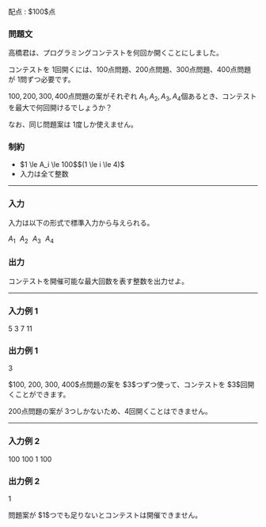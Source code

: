 
<div>

<span>

<span>

<p>
配点 : $100$点
</p>

<div>

<section>

### **問題文**

<p>
高橋君は、プログラミングコンテストを何回か開くことにしました。

コンテストを $1$回開くには、$100$点問題、$200$点問題、$300$点問題、$400$点問題が $1$問ずつ必要です。

$100, 200, 300, 400$点問題の案がそれぞれ $A_1, A_2, A_3, A_4$個あるとき、コンテストを最大で何回開けるでしょうか？

なお、同じ問題案は $1$度しか使えません。
</p>

</section>

</div>

<div>

<section>

### **制約**

<ul>

<li>
$1 \le A_i \le 100$$(1 \le i \le 4)$
</li>

<li>
入力は全て整数
</li>

</ul>

</section>

</div>

---

<div>

<div>

<section>

### **入力**

<p>
入力は以下の形式で標準入力から与えられる。
</p>

<div>

$A_1 \hspace{7pt} A_2 \hspace{7pt} A_3 \hspace{7pt} A_4$
</div>

</section>

</div>

<div>

<section>

### **出力**

<p>
コンテストを開催可能な最大回数を表す整数を出力せよ。  
</p>

</section>

</div>

</div>

---

<div>

<section>

### **入力例 1**

<div>

5 3 7 11

</div>

</section>

</div>

<div>

<section>

### **出力例 1**

<div>

3

</div>

<p>
$100, 200, 300, 400$点問題の案を $3$つずつ使って、コンテストを $3$回開くことができます。

$200$点問題の案が $3$つしかないため、$4$回開くことはできません。  
</p>

</section>

</div>

---

<div>

<section>

### **入力例 2**

<div>

100 100 1 100

</div>

</section>

</div>

<div>

<section>

### **出力例 2**

<div>

1

</div>

<p>
問題案が $1$つでも足りないとコンテストは開催できません。  
</p>

</section>

</div>

</span>

</span>

</div>
